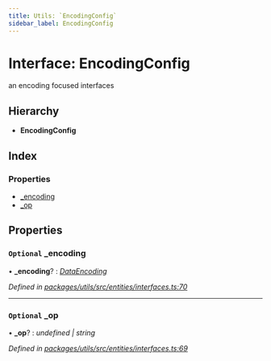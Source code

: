 ```yaml
---
title: Utils: `EncodingConfig`
sidebar_label: EncodingConfig
---
```


# Interface: EncodingConfig

an encoding focused interfaces

## Hierarchy

* **EncodingConfig**

## Index

### Properties

* [_encoding](encodingconfig.md#optional-_encoding)
* [_op](encodingconfig.md#optional-_op)

## Properties

### `Optional` _encoding

• **_encoding**? : *[DataEncoding](../enums/dataencoding.md)*

*Defined in [packages/utils/src/entities/interfaces.ts:70](https://github.com/terascope/teraslice/blob/78714a985/packages/utils/src/entities/interfaces.ts#L70)*

___

### `Optional` _op

• **_op**? : *undefined | string*

*Defined in [packages/utils/src/entities/interfaces.ts:69](https://github.com/terascope/teraslice/blob/78714a985/packages/utils/src/entities/interfaces.ts#L69)*
